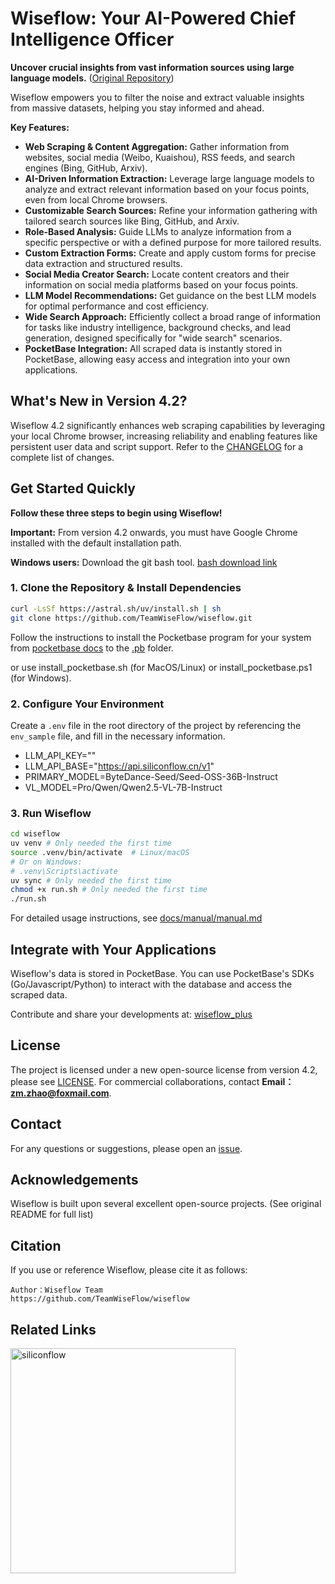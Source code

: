 # Wiseflow: Your AI-Powered Chief Intelligence Officer

**Uncover crucial insights from vast information sources using large language models.** ([Original Repository](https://github.com/TeamWiseFlow/wiseflow))

Wiseflow empowers you to filter the noise and extract valuable insights from massive datasets, helping you stay informed and ahead.

**Key Features:**

*   **Web Scraping & Content Aggregation:** Gather information from websites, social media (Weibo, Kuaishou), RSS feeds, and search engines (Bing, GitHub, Arxiv).
*   **AI-Driven Information Extraction:** Leverage large language models to analyze and extract relevant information based on your focus points, even from local Chrome browsers.
*   **Customizable Search Sources:** Refine your information gathering with tailored search sources like Bing, GitHub, and Arxiv.
*   **Role-Based Analysis:** Guide LLMs to analyze information from a specific perspective or with a defined purpose for more tailored results.
*   **Custom Extraction Forms:** Create and apply custom forms for precise data extraction and structured results.
*   **Social Media Creator Search:** Locate content creators and their information on social media platforms based on your focus points.
*   **LLM Model Recommendations:** Get guidance on the best LLM models for optimal performance and cost efficiency.
*   **Wide Search Approach:** Efficiently collect a broad range of information for tasks like industry intelligence, background checks, and lead generation, designed specifically for "wide search" scenarios.
*   **PocketBase Integration:** All scraped data is instantly stored in PocketBase, allowing easy access and integration into your own applications.

## What's New in Version 4.2?

Wiseflow 4.2 significantly enhances web scraping capabilities by leveraging your local Chrome browser, increasing reliability and enabling features like persistent user data and script support.  Refer to the [CHANGELOG](CHANGELOG.md) for a complete list of changes.

## Get Started Quickly

**Follow these three steps to begin using Wiseflow!**

**Important:**  From version 4.2 onwards, you must have Google Chrome installed with the default installation path.

**Windows users:** Download the git bash tool.  [bash download link](https://git-scm.com/downloads/win)

### 1. Clone the Repository & Install Dependencies

```bash
curl -LsSf https://astral.sh/uv/install.sh | sh
git clone https://github.com/TeamWiseFlow/wiseflow.git
```

Follow the instructions to install the Pocketbase program for your system from [pocketbase docs](https://pocketbase.io/docs/) to the [.pb](./pb/) folder.

or use install_pocketbase.sh (for MacOS/Linux) or install_pocketbase.ps1 (for Windows).

### 2. Configure Your Environment

Create a `.env` file in the root directory of the project by referencing the `env_sample` file, and fill in the necessary information.
*   LLM_API_KEY=""
*   LLM_API_BASE="https://api.siliconflow.cn/v1"
*   PRIMARY_MODEL=ByteDance-Seed/Seed-OSS-36B-Instruct
*   VL_MODEL=Pro/Qwen/Qwen2.5-VL-7B-Instruct

### 3. Run Wiseflow

```bash
cd wiseflow
uv venv # Only needed the first time
source .venv/bin/activate  # Linux/macOS
# Or on Windows:
# .venv\Scripts\activate
uv sync # Only needed the first time
chmod +x run.sh # Only needed the first time
./run.sh
```

For detailed usage instructions, see [docs/manual/manual.md](./docs/manual/manual.md)

## Integrate with Your Applications

Wiseflow's data is stored in PocketBase. You can use PocketBase's SDKs (Go/Javascript/Python) to interact with the database and access the scraped data.

Contribute and share your developments at: [wiseflow\_plus](https://github.com/TeamWiseFlow/wiseflow_plus)

## License

The project is licensed under a new open-source license from version 4.2, please see [LICENSE](LICENSE).  For commercial collaborations, contact **Email：zm.zhao@foxmail.com**.

## Contact

For any questions or suggestions, please open an [issue](https://github.com/TeamWiseFlow/wiseflow/issues).

## Acknowledgements

Wiseflow is built upon several excellent open-source projects.  (See original README for full list)

## Citation

If you use or reference Wiseflow, please cite it as follows:

```
Author：Wiseflow Team
https://github.com/TeamWiseFlow/wiseflow
```

## Related Links

[<img src="docs/logos/SiliconFlow.png" alt="siliconflow" width="360">](https://siliconflow.com/)